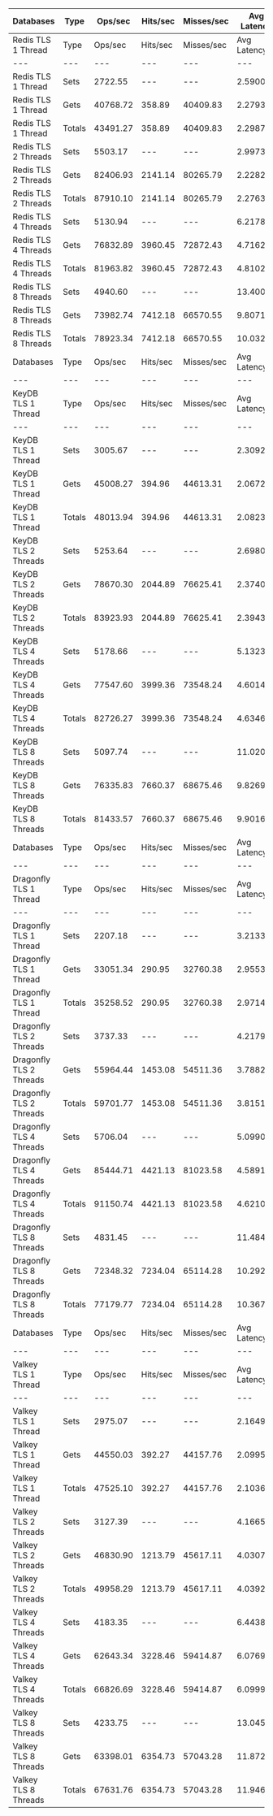 | Databases | Type | Ops/sec | Hits/sec | Misses/sec | Avg Latency | p50 Latency | p99 Latency | p99.9 Latency | KB/sec |
| --- | --- | --- | --- | --- | --- | --- | --- | --- | --- |
| Redis TLS 1 Thread | Type | Ops/sec | Hits/sec | Misses/sec | Avg Latency | p50 Latency | p99 Latency | p99.9 Latency | KB/sec |
| --- | --- | --- | --- | --- | --- | --- | --- | --- | --- |
Redis TLS 1 Thread | Sets | 2722.55 | --- | --- | 2.59007 | 2.27100 | 3.64700 | 118.78300 | 1488.47 |
Redis TLS 1 Thread | Gets | 40768.72 | 358.89 | 40409.83 | 2.27933 | 2.27100 | 3.58300 | 3.88700 | 1766.70 |
Redis TLS 1 Thread | Totals | 43491.27 | 358.89 | 40409.83 | 2.29878 | 2.27100 | 3.58300 | 3.91900 | 3255.17 |
Redis TLS 2 Threads | Sets | 5503.17 | --- | --- | 2.99739 | 2.20700 | 4.83100 | 288.76700 | 3008.69 |
Redis TLS 2 Threads | Gets | 82406.93 | 2141.14 | 80265.79 | 2.22820 | 2.20700 | 4.47900 | 6.27100 | 4283.10 |
Redis TLS 2 Threads | Totals | 87910.10 | 2141.14 | 80265.79 | 2.27636 | 2.20700 | 4.47900 | 6.43100 | 7291.79 |
Redis TLS 4 Threads | Sets | 5130.94 | --- | --- | 6.21783 | 4.67100 | 9.53500 | 589.82300 | 2805.19 |
Redis TLS 4 Threads | Gets | 76832.89 | 3960.45 | 72872.43 | 4.71625 | 4.63900 | 9.27900 | 11.90300 | 4981.22 |
Redis TLS 4 Threads | Totals | 81963.82 | 3960.45 | 72872.43 | 4.81025 | 4.63900 | 9.27900 | 12.15900 | 7786.41 |
Redis TLS 8 Threads | Sets | 4940.60 | --- | --- | 13.40033 | 9.53500 | 20.47900 | 1400.83100 | 2701.13 |
Redis TLS 8 Threads | Gets | 73982.74 | 7412.18 | 66570.55 | 9.80716 | 9.47100 | 19.58300 | 25.34300 | 6606.31 |
Redis TLS 8 Threads | Totals | 78923.34 | 7412.18 | 66570.55 | 10.03209 | 9.47100 | 19.71100 | 25.98300 | 9307.44 |
| Databases | Type | Ops/sec | Hits/sec | Misses/sec | Avg Latency | p50 Latency | p99 Latency | p99.9 Latency | KB/sec |
| --- | --- | --- | --- | --- | --- | --- | --- | --- | --- |
| KeyDB TLS 1 Thread | Type | Ops/sec | Hits/sec | Misses/sec | Avg Latency | p50 Latency | p99 Latency | p99.9 Latency | KB/sec |
| --- | --- | --- | --- | --- | --- | --- | --- | --- | --- |
KeyDB TLS 1 Thread | Sets | 3005.67 | --- | --- | 2.30921 | 2.09500 | 3.32700 | 100.86300 | 1643.26 |
KeyDB TLS 1 Thread | Gets | 45008.27 | 394.96 | 44613.31 | 2.06725 | 2.07900 | 3.16700 | 3.66300 | 1949.79 |
KeyDB TLS 1 Thread | Totals | 48013.94 | 394.96 | 44613.31 | 2.08239 | 2.07900 | 3.18300 | 3.71100 | 3593.05 |
KeyDB TLS 2 Threads | Sets | 5253.64 | --- | --- | 2.69800 | 2.15900 | 5.24700 | 130.55900 | 2872.27 |
KeyDB TLS 2 Threads | Gets | 78670.30 | 2044.89 | 76625.41 | 2.37402 | 2.15900 | 4.92700 | 7.64700 | 4089.31 |
KeyDB TLS 2 Threads | Totals | 83923.93 | 2044.89 | 76625.41 | 2.39430 | 2.15900 | 4.95900 | 7.93500 | 6961.58 |
KeyDB TLS 4 Threads | Sets | 5178.66 | --- | --- | 5.13236 | 4.57500 | 10.62300 | 217.08700 | 2831.28 |
KeyDB TLS 4 Threads | Gets | 77547.60 | 3999.36 | 73548.24 | 4.60144 | 4.54300 | 10.17500 | 12.99100 | 5028.60 |
KeyDB TLS 4 Threads | Totals | 82726.27 | 3999.36 | 73548.24 | 4.63467 | 4.54300 | 10.23900 | 13.24700 | 7859.88 |
KeyDB TLS 8 Threads | Sets | 5097.74 | --- | --- | 11.02073 | 9.53500 | 23.03900 | 524.28700 | 2787.04 |
KeyDB TLS 8 Threads | Gets | 76335.83 | 7660.37 | 68675.46 | 9.82695 | 9.53500 | 22.14300 | 28.79900 | 6822.68 |
KeyDB TLS 8 Threads | Totals | 81433.57 | 7660.37 | 68675.46 | 9.90168 | 9.53500 | 22.14300 | 29.43900 | 9609.72 |
| Databases | Type | Ops/sec | Hits/sec | Misses/sec | Avg Latency | p50 Latency | p99 Latency | p99.9 Latency | KB/sec |
| --- | --- | --- | --- | --- | --- | --- | --- | --- | --- |
| Dragonfly TLS 1 Thread | Type | Ops/sec | Hits/sec | Misses/sec | Avg Latency | p50 Latency | p99 Latency | p99.9 Latency | KB/sec |
| --- | --- | --- | --- | --- | --- | --- | --- | --- | --- |
Dragonfly TLS 1 Thread | Sets | 2207.18 | --- | --- | 3.21333 | 2.92700 | 6.65500 | 111.10300 | 1206.71 |
Dragonfly TLS 1 Thread | Gets | 33051.34 | 290.95 | 32760.38 | 2.95534 | 2.91100 | 6.49500 | 7.03900 | 1432.27 |
Dragonfly TLS 1 Thread | Totals | 35258.52 | 290.95 | 32760.38 | 2.97149 | 2.91100 | 6.49500 | 7.07100 | 2638.98 |
Dragonfly TLS 2 Threads | Sets | 3737.33 | --- | --- | 4.21799 | 3.75900 | 8.95900 | 181.24700 | 2043.27 |
Dragonfly TLS 2 Threads | Gets | 55964.44 | 1453.08 | 54511.36 | 3.78827 | 3.74300 | 8.70300 | 10.23900 | 2908.24 |
Dragonfly TLS 2 Threads | Totals | 59701.77 | 1453.08 | 54511.36 | 3.81517 | 3.74300 | 8.70300 | 10.43100 | 4951.51 |
Dragonfly TLS 4 Threads | Sets | 5706.04 | --- | --- | 5.09906 | 4.76700 | 10.81500 | 211.96700 | 3119.61 |
Dragonfly TLS 4 Threads | Gets | 85444.71 | 4421.13 | 81023.58 | 4.58916 | 4.76700 | 10.49500 | 13.43900 | 5547.98 |
Dragonfly TLS 4 Threads | Totals | 91150.74 | 4421.13 | 81023.58 | 4.62108 | 4.76700 | 10.49500 | 13.82300 | 8667.59 |
Dragonfly TLS 8 Threads | Sets | 4831.45 | --- | --- | 11.48426 | 10.30300 | 26.62300 | 509.95100 | 2641.45 |
Dragonfly TLS 8 Threads | Gets | 72348.32 | 7234.04 | 65114.28 | 10.29293 | 10.30300 | 25.21500 | 36.86300 | 6453.12 |
Dragonfly TLS 8 Threads | Totals | 77179.77 | 7234.04 | 65114.28 | 10.36751 | 10.30300 | 25.21500 | 38.91100 | 9094.58 |
| Databases | Type | Ops/sec | Hits/sec | Misses/sec | Avg Latency | p50 Latency | p99 Latency | p99.9 Latency | KB/sec |
| --- | --- | --- | --- | --- | --- | --- | --- | --- | --- |
| Valkey TLS 1 Thread | Type | Ops/sec | Hits/sec | Misses/sec | Avg Latency | p50 Latency | p99 Latency | p99.9 Latency | KB/sec |
| --- | --- | --- | --- | --- | --- | --- | --- | --- | --- |
Valkey TLS 1 Thread | Sets | 2975.07 | --- | --- | 2.16496 | 2.03100 | 3.56700 | 27.13500 | 1626.53 |
Valkey TLS 1 Thread | Gets | 44550.03 | 392.27 | 44157.76 | 2.09957 | 2.02300 | 3.40700 | 6.14300 | 1930.61 |
Valkey TLS 1 Thread | Totals | 47525.10 | 392.27 | 44157.76 | 2.10366 | 2.02300 | 3.40700 | 6.46300 | 3557.14 |
Valkey TLS 2 Threads | Sets | 3127.39 | --- | --- | 4.16654 | 4.41500 | 8.63900 | 64.76700 | 1709.81 |
Valkey TLS 2 Threads | Gets | 46830.90 | 1213.79 | 45617.11 | 4.03071 | 4.41500 | 8.44700 | 10.81500 | 2432.53 |
Valkey TLS 2 Threads | Totals | 49958.29 | 1213.79 | 45617.11 | 4.03922 | 4.41500 | 8.44700 | 11.00700 | 4142.33 |
Valkey TLS 4 Threads | Sets | 4183.35 | --- | --- | 6.44381 | 5.98300 | 12.67100 | 177.15100 | 2287.13 |
Valkey TLS 4 Threads | Gets | 62643.34 | 3228.46 | 59414.87 | 6.07698 | 5.98300 | 12.09500 | 15.23100 | 4061.00 |
Valkey TLS 4 Threads | Totals | 66826.69 | 3228.46 | 59414.87 | 6.09994 | 5.98300 | 12.15900 | 15.42300 | 6348.13 |
Valkey TLS 8 Threads | Sets | 4233.75 | --- | --- | 13.04510 | 11.51900 | 23.93500 | 511.99900 | 2314.68 |
Valkey TLS 8 Threads | Gets | 63398.01 | 6354.73 | 57043.28 | 11.87284 | 11.45500 | 22.78300 | 29.31100 | 5662.66 |
Valkey TLS 8 Threads | Totals | 67631.76 | 6354.73 | 57043.28 | 11.94622 | 11.45500 | 22.91100 | 30.20700 | 7977.33 |
